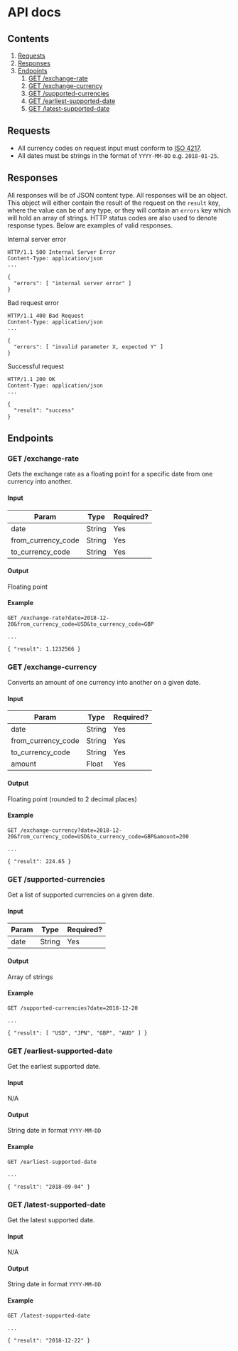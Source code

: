 # API docs

## Contents
1. [Requests](#requests)
1. [Responses](#responses)
1. [Endpoints](#endpoints)
   1. [GET /exchange-rate](#get-/exchange-rate)
   1. [GET /exchange-currency](#get-/exchange-currency)
   1. [GET /supported-currencies](#get-/supported-currencies)
   1. [GET /earliest-supported-date](#get-/earliest-supported-date)
   1. [GET /latest-supported-date](#get-/latest-supported-date)

## Requests

* All currency codes on request input must conform to [ISO 4217](https://en.wikipedia.org/wiki/ISO_4217).
* All dates must be strings in the format of `YYYY-MM-DD` e.g. `2018-01-25`.

## Responses

All responses will be of JSON content type. All responses will be an object. This object will either contain the result of the request on the `result` key, where the value can be of any type, or they will contain an `errors` key which will hold an array of strings. HTTP status codes are also used to denote response types. Below are examples of valid responses.

Internal server error
```
HTTP/1.1 500 Internal Server Error
Content-Type: application/json
...

{
  "errors": [ "internal server error" ]
}
```

Bad request error
```
HTTP/1.1 400 Bad Request
Content-Type: application/json
...

{
  "errors": [ "invalid parameter X, expected Y" ]
}
```

Successful request
```
HTTP/1.1 200 OK
Content-Type: application/json
...

{
  "result": "success"
}
```

## Endpoints
### GET /exchange-rate

Gets the exchange rate as a floating point for a specific date from one currency into another.

#### Input

| Param | Type | Required? |
| ----- | ---- | --------- |
| date | String | Yes |
| from_currency_code | String | Yes |
| to_currency_code | String | Yes |

#### Output

Floating point

#### Example
```
GET /exchange-rate?date=2018-12-20&from_currency_code=USD&to_currency_code=GBP

...

{ "result": 1.1232566 }
```

### GET /exchange-currency

Converts an amount of one currency into another on a given date.

#### Input

| Param | Type | Required? |
| ----- | ---- | --------- |
| date | String | Yes |
| from_currency_code | String | Yes |
| to_currency_code | String | Yes |
| amount | Float | Yes |

#### Output

Floating point (rounded to 2 decimal places)

#### Example
```
GET /exchange-currency?date=2018-12-20&from_currency_code=USD&to_currency_code=GBP&amount=200

...

{ "result": 224.65 }
```

### GET /supported-currencies

Get a list of supported currencies on a given date.

#### Input

| Param | Type | Required? |
| ----- | ---- | --------- |
| date | String | Yes |

#### Output

Array of strings

#### Example
```
GET /supported-currencies?date=2018-12-20

...

{ "result": [ "USD", "JPN", "GBP", "AUD" ] }
```

### GET /earliest-supported-date

Get the earliest supported date.

#### Input

N/A

#### Output

String date in format `YYYY-MM-DD`

#### Example
```
GET /earliest-supported-date

...

{ "result": "2018-09-04" }
```

### GET /latest-supported-date

Get the latest supported date.

#### Input

N/A

#### Output

String date in format `YYYY-MM-DD`

#### Example
```
GET /latest-supported-date

...

{ "result": "2018-12-22" }
```
